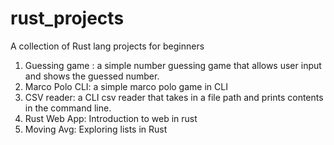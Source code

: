 # rust_projects
A collection of Rust lang projects for beginners

1. Guessing game : a simple number guessing game that allows user input and shows the guessed number.
2. Marco Polo CLI: a simple marco polo game in CLI
3. CSV reader: a CLI csv reader that takes in a file path and prints contents in the command line.
4. Rust Web App: Introduction to web in rust
5. Moving Avg: Exploring lists in Rust
